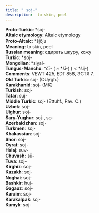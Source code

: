 ```yaml
---
title: " soj-"
description:  to skin, peel
---
```


<strong>Proto-Turkic</strong>:  *soj-<br>
<strong>Altaic etymology</strong>:  Altaic etymology<br>
<strong> Proto-Altaic</strong>:  *ši̯ŏju<br>
<strong>Meaning</strong>:  to skin, peel<br>
<strong>Russian meaning</strong>:  сдирать шкуру, кожу<br>
<strong>Turkic</strong>:  *soj-<br>
<strong>Mongolian</strong>:  *siɣal-<br>
<strong>Tungus-Manchu</strong>:  *čī- ( ~ *šī-) ( < *šij-)<br>
<strong>Comments</strong>:  VEWT 425, EDT 858, ЭСТЯ 7.<br>
<strong>Old Turkic</strong>:  soj- (OUygh.)<br>
<strong>Karakhanid</strong>:  soj- (MK)<br>
<strong>Turkish</strong>:  soj-<br>
<strong>Tatar</strong>:  suj-<br>
<strong>Middle Turkic</strong>:  soj- (Ettuhf., Pav. C.)<br>
<strong>Uzbek</strong>:  sɔj-<br>
<strong>Uighur</strong>:  soj-<br>
<strong>Sary-Yughur</strong>:  soj-, so-<br>
<strong>Azerbaidzhan</strong>:  soj-<br>
<strong>Turkmen</strong>:  soj-<br>
<strong>Khakassian</strong>:  soj-<br>
<strong>Shor</strong>:  soj-<br>
<strong>Oyrat</strong>:  soj-<br>
<strong>Halaj</strong>:  suv-<br>
<strong>Chuvash</strong>:  sü-<br>
<strong>Tuva</strong>:  soj-<br>
<strong>Kirghiz</strong>:  soj-<br>
<strong>Kazakh</strong>:  soj-<br>
<strong>Noghai</strong>:  soj-<br>
<strong>Bashkir</strong>:  huj-<br>
<strong>Gagauz</strong>:  soj-<br>
<strong>Karaim</strong>:  soj-<br>
<strong>Karakalpak</strong>:  soj-<br>
<strong>Kumyk</strong>:  soj-<br>


